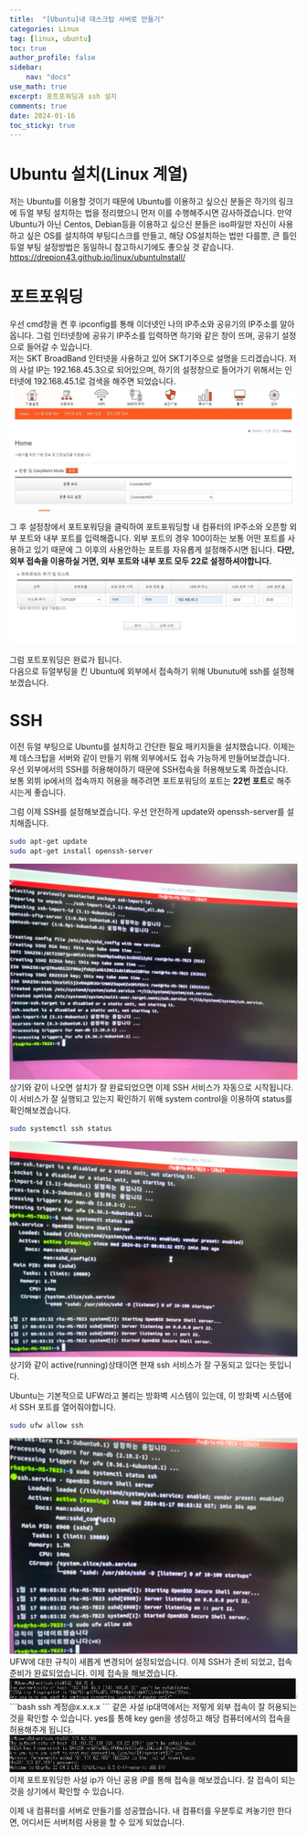 ```yaml
---
title:  "[Ubuntu]내 데스크탑 서버로 만들기"
categories: Linux
tag: [linux, ubuntu]
toc: true
author_profile: false
sidebar:
    nav: "docs"
use_math: true
excerpt: 포트포워딩과 ssh 설치
comments: true
date: 2024-01-16
toc_sticky: true
---
```

# Ubuntu 설치(Linux 계열)
저는 Ubuntu를 이용할 것이기 때문에 Ubuntu를 이용하고 싶으신 분들은 하기의 링크에 듀얼 부팅 설치하는 법을 정리했으니 먼저 이를 수행해주시면 감사하겠습니다. 만약 Ubuntu가 아닌 Centos, Debian등을 이용하고 싶으신 분들은 iso파일만 자신이 사용하고 싶은 OS를 설치하여 부팅디스크를 만들고, 해당 OS설치하는 법만 다를뿐, 큰 틀인 듀얼 부팅 설정방법은 동일하니 참고하시기에도 좋으실 것 같습니다.   
<https://drepion43.github.io/linux/ubuntuInstall/>

# 포트포워딩
우선 cmd창을 켠 후 ipconfig를 통해 이더넷인 나의 IP주소와 공유기의 IP주소를 알아옵니다. 그럼 인터넷창에 공유기 IP주소를 입력하면 하기와 같은 창이 뜨며, 공유기 설정으로 들어갈 수 있습니다.   
저는 SKT BroadBand 인터넷을 사용하고 있어 SKT기주으로 설명을 드리겠습니다. 저의 사설 IP는 192.168.45.3으로 되어있으며, 하기의 설정창으로 들어가기 위해서는 인터넷에 192.168.45.1로 검색을 해주면 되었습니다.   
<img src="../../../assets/images/Linux/2024-01-16-ssh Connect/portforwarding 1.JPG" alt="portforwarding 1" style="zoom:80%;" />    

그 후 설정창에서 포트포워딩을 클릭하여 포트포워딩할 내 컴퓨터의 IP주소와 오픈할 외부 포트와 내부 포트를 입력해줍니다. 외부 포트의 경우 100이하는 보통 어떤 포트를 사용하고 있기 때문에 그 이후의 사용안하는 포트를 자유롭게 설정해주시면 됩니다. **다만, 외부 접속을 이용하실 거면, 외부 포트와 내부 포트 모두 22로 설정하셔야합니다.**  
<img src="../../../assets/images/Linux/2024-01-16-ssh Connect/portforwarding 2.JPG" alt="portforwarding 2" style="zoom:80%;" />    

그럼 포트포워딩은 완료가 됩니다.   
다음으로 듀얼부팅을 킨 Ubuntu에 외부에서 접속하기 위해 Ubunutu에 ssh를 설정해보겠습니다.
# SSH
이전 듀얼 부팅으로 Ubuntu를 설치하고 간단한 필요 패키지들을 설치했습니다. 이제는 제 데스크탑을 서버와 같이 만들기 위해 외부에서도 접속 가능하게 만들어보겠습니다.   
우선 외부에서의 SSH를 허용해야하기 때문에 SSH접속을 허용해보도록 하겠습니다. 보통 외뷔 ip에서의 접속까지 허용을 해주려면 포트포워딩의 포트는 **22번 포트**로 해주시는게 좋습니다.    

그럼 이제 SSH를 설정해보겠습니다. 우선 안전하게 update와 openssh-server를 설치해줍니다.   
```bash
sudo apt-get update
sudo apt-get install openssh-server
```   
<img src="../../../assets/images/Linux/2024-01-16-ssh Connect/ssh 1.jpg" alt="ssh 1" style="zoom:80%;" />    
상기와 같이 나오면 설치가 잘 완료되었으면 이제 SSH 서비스가 자동으로 시작됩니다. 이 서비스가 잘 실행되고 있는지 확인하기 위해 system control을 이용하여 status를 확인해보겠습니다.   

```bash
sudo systemctl ssh status
```
<img src="../../../assets/images/Linux/2024-01-16-ssh Connect/ssh 2.jpg" alt="ssh 2" style="zoom:80%;" />    
상기와 같이 active(running)상태이면 현재 ssh 서비스가 잘 구동되고 있다는 뜻입니다.   

Ubuntu는 기본적으로 UFW라고 불리는 방화벽 시스템이 있는데, 이 방화벽 시스템에서 SSH 포트를 열어줘야합니다.   
```bash
sudo ufw allow ssh
```   
<img src="../../../assets/images/Linux/2024-01-16-ssh Connect/ssh 3.jpg" alt="ssh 3" style="zoom:80%;" />    
UFW에 대한 규칙이 새롭게 변경되어 설정되었습니다.   
이제 SSH가 준비 되었고, 접속 준비가 완료되었습니다. 이제 접속을 해보겠습니다.   

<img src="../../../assets/images/Linux/2024-01-16-ssh Connect/ssh 4.JPG" alt="ssh 4" style="zoom:80%;" />    
```bash
ssh 계정@x.x.x.x
```
같은 사설 ip대역에서는 저렇게 외부 접속이 잘 허용되는 것을 확인할 수 있습니다. yes를 통해 key gen을 생성하고 해당 컴퓨터에서의 접속을 허용해주게 됩니다.   

<img src="../../../assets/images/Linux/2024-01-16-ssh Connect/ssh 5.JPG" alt="ssh 5" style="zoom:80%;" />    
이제 포트포워딩한 사설 ip가 아닌 공용 iP를 통해 접속을 해보겠습니다. 잘 접속이 되는 것을 상기에서 확인할 수 있습니다.   

이제 내 컴퓨터를 서버로 만들기를 성공했습니다. 내 컴퓨터를 우분투로 켜놓기만 한다면, 어디서든 서버처럼 사용을 할 수 있게 되었습니다.